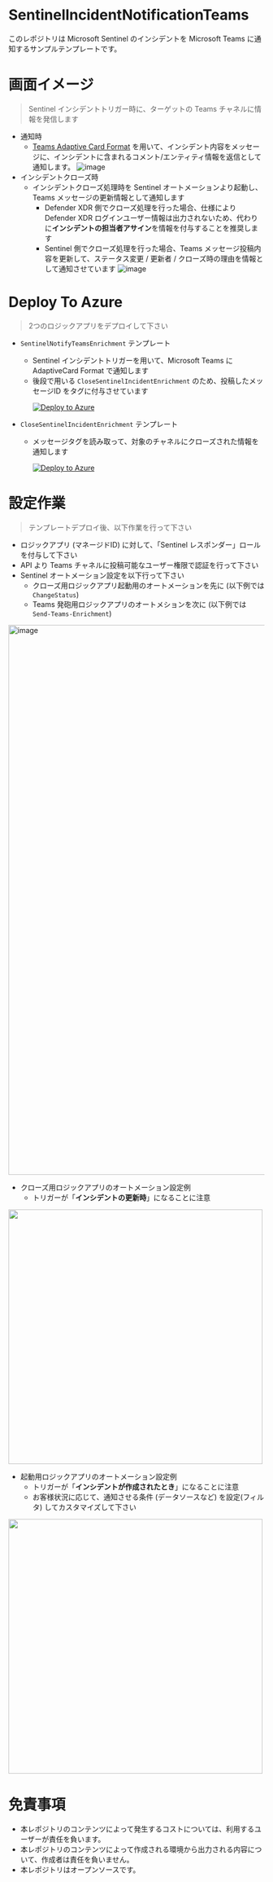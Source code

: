 # SentinelIncidentNotificationTeams
このレポジトリは Microsoft Sentinel のインシデントを Microsoft Teams に通知するサンプルテンプレートです。

# 画面イメージ
> Sentinel インシデントトリガー時に、ターゲットの Teams チャネルに情報を発信します

- 通知時
  - [Teams Adaptive Card Format](https://learn.microsoft.com/ja-jp/microsoftteams/platform/task-modules-and-cards/cards/cards-reference#adaptive-card) を用いて、インシデント内容をメッセージに、インシデントに含まれるコメント/エンティティ情報を返信として通知します。
![image](https://github.com/user-attachments/assets/1f1ea47a-cd3f-47b0-aa9f-6724943ae787)
- インシデントクローズ時
  - インシデントクローズ処理時を Sentinel オートメーションより起動し、Teams メッセージの更新情報として通知します
    - Defender XDR 側でクローズ処理を行った場合、仕様により Defender XDR ログインユーザー情報は出力されないため、代わりに**インシデントの担当者アサイン**を情報を付与することを推奨します
    - Sentinel 側でクローズ処理を行った場合、Teams メッセージ投稿内容を更新して、ステータス変更 / 更新者 / クローズ時の理由を情報として通知させています
![image](https://github.com/user-attachments/assets/5a5aa4d1-c44b-4df9-8547-e33991b3be3c)

# Deploy To Azure
> 2つのロジックアプリをデプロイして下さい

- ``SentinelNotifyTeamsEnrichment`` テンプレート
  - Sentinel インシデントトリガーを用いて、Microsoft Teams に AdaptiveCard Format で通知します
  - 後段で用いる ``CloseSentinelIncidentEnrichment`` のため、投稿したメッセージID をタグに付与させています<p>
[![Deploy to Azure](https://aka.ms/deploytoazurebutton)](https://portal.azure.com/#create/Microsoft.Template/uri/https%3A%2F%2Fraw.githubusercontent.com%2Fhisashin0728%2FSentinelIncidentNotificationTeams%2Fmain%2FSentinelNotifyTeamsEnrichment.json)

- ``CloseSentinelIncidentEnrichment`` テンプレート
  - メッセージタグを読み取って、対象のチャネルにクローズされた情報を通知します<p>
[![Deploy to Azure](https://aka.ms/deploytoazurebutton)](https://portal.azure.com/#create/Microsoft.Template/uri/https%3A%2F%2Fraw.githubusercontent.com%2Fhisashin0728%2FSentinelIncidentNotificationTeams%2Fmain%2FCloseSentinelIncidentEnrichmentMaster.json)

# 設定作業
> テンプレートデプロイ後、以下作業を行って下さい

- ロジックアプリ (マネージドID) に対して、「Sentinel レスポンダー」ロールを付与して下さい
- API より Teams チャネルに投稿可能なユーザー権限で認証を行って下さい
- Sentinel オートメーション設定を以下行って下さい
  - クローズ用ロジックアプリ起動用のオートメーションを先に (以下例では ``ChangeStatus``)
  - Teams 発砲用ロジックアプリのオートメションを次に (以下例では ``Send-Teams-Enrichment``)
<img width="1080" alt="image" src="https://github.com/user-attachments/assets/d0337d2d-933c-4eb1-b4c0-92b510f2a6fe">

- クローズ用ロジックアプリのオートメーション設定例
  - トリガーが「**インシデントの更新時**」になることに注意
<img src="https://github.com/user-attachments/assets/e0489e5f-d9e0-4543-8bb4-5dbe3a342538" width="500">

- 起動用ロジックアプリのオートメーション設定例
  - トリガーが「**インシデントが作成されたとき**」になることに注意 
  - お客様状況に応じて、通知させる条件 (データソースなど) を設定(フィルタ) してカスタマイズして下さい
<img src="https://github.com/user-attachments/assets/c48a7d13-955f-439f-858c-766daaeffbb1" width="500">

# 免責事項

- 本レポジトリのコンテンツによって発生するコストについては、利用するユーザーが責任を負います。
- 本レポジトリのコンテンツによって作成される環境から出力される内容について、作成者は責任を負いません。
- 本レポジトリはオープンソースです。 

